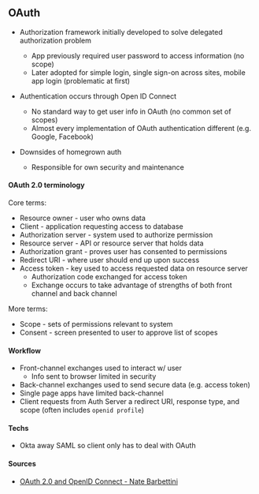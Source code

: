 ## OAuth 

- Authorization framework initially developed to solve delegated 
authorization problem 
    - App previously required user password to access information (no scope)
    - Later adopted for simple login, single sign-on across sites, 
    mobile app login (problematic at first)
- Authentication occurs through Open ID Connect 
    - No standard way to get user info in OAuth (no common set of scopes)
    - Almost every implementation of OAuth authentication different 
    (e.g. Google, Facebook)

- Downsides of homegrown auth
    - Responsible for own security and maintenance 

#### OAuth 2.0 terminology 
Core terms: 
- Resource owner - user who owns data 
- Client - application requesting access to database 
- Authorization server - system used to authorize permission 
- Resource server - API or resource server that holds data  
- Authorization grant - proves user has consented to permissions 
- Redirect URI - where user should end up upon success 
- Access token - key used to access requested data on resource server 
    - Authorization code exchanged for access token 
    - Exchange occurs to take advantage of strengths of both front 
    channel and back channel 

More terms:
- Scope - sets of permissions relevant to system 
- Consent - screen presented to user to approve list of scopes 

#### Workflow 
- Front-channel exchanges used to interact w/ user 
    - Info sent to browser limited in security 
- Back-channel exchanges used to send secure data (e.g. access token) 
- Single page apps have limited back-channel  
- Client requests from Auth Server a redirect URI, response type, and scope 
(often includes `openid profile`)

#### Techs 
- Okta away SAML so client only has to deal with OAuth 

#### Sources 
- [OAuth 2.0 and OpenID Connect - Nate Barbettini](https://www.youtube.com/watch?v=996OiexHze0)
